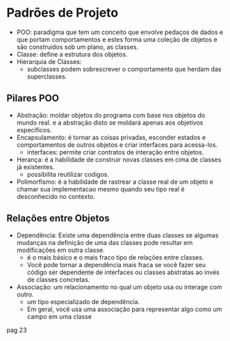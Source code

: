 # Padrões de Projeto

- POO: paradigma que tem um conceito que envolve pedaços de dados e que portam comportamentos e estes forma uma coleção de objetos e são construídos sob um plano, as classes.
- Classe: define a estrutura dos objetos.
- Hierarquia de Classes:
  - subclasses podem sobrescrever o comportamento que herdam das superclasses.

## Pilares POO

- Abstração: moldar objetos do programa com base nos objetos do mundo real. e a abstração disto se moldará apenas aos objetivos específicos.
- Encapsulamento: é tornar as coisas privadas, esconder estados e comportamentos de outros objetos e criar interfaces para acessa-los.
  - interfaces: permite criar contratos de interação entre objetos.
- Herança: é a habilidade de construir novas classes em cima de classes já existentes.
  - possibilita reutilizar codigos.
- Polimorfismo: é a habilidade de rastrear a classe real de um objeto e chamar sua implementacao mesmo quando seu tipo real é desconhecido no contexto.


## Relações entre Objetos

- Dependência: Existe uma dependência entre duas classes se
algumas mudanças na definição de uma das classes pode resultar em modificações em outra classe.
  - é o mais básico e o mais fraco tipo de relações entre classes.
  - Você pode tornar a dependência
mais fraca se você fazer seu código ser dependente de interfaces ou classes abstratas ao invés de classes concretas.
- Associação: um relacionamento no qual um objeto usa ou
interage com outro.
  - um tipo especializado de dependência.
  - Em geral, você usa uma associação para representar algo como
um campo em uma classe



pag 23